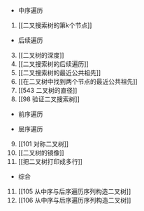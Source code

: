 - 中序遍历
1. [[二叉搜索树的第k个节点]]

- 后续遍历
3. [[二叉树的深度]]
4. [[二叉搜索树的后续遍历]]
5. [[二叉搜索树的最近公共祖先]]
6. [[在二叉树中找到两个节点的最近公共祖先]]
7. [[543 二叉树的直径]]
8. [[98 验证二叉搜索树]]

- 前序遍历

- 层序遍历
9. [[101 对称二叉树]]
10. [[二叉树的镜像]]
11. [[把二叉树打印成多行]]

- 综合
11. [[105 从中序与后序遍历序列构造二叉树]]
12. [[106 从中序与后序遍历序列构造二叉树]]
